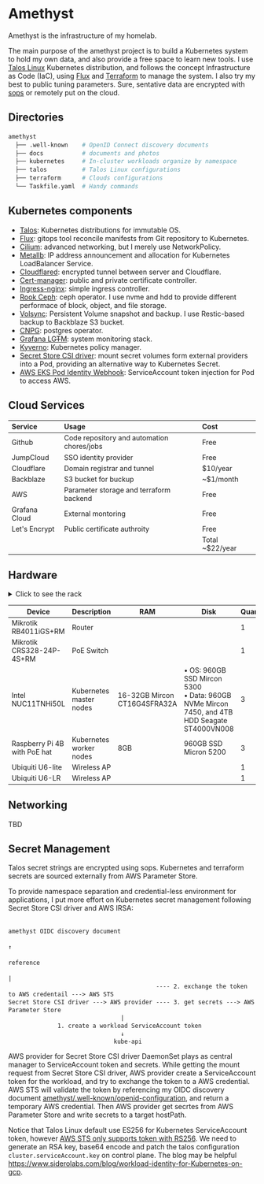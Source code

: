# Amethyst

Amethyst is the infrastructure of my homelab. 

The main purpose of the amethyst project is to build a Kubernetes system to hold my own data, and also provide a free space to learn new tools. I use [Talos Linux](https://github.com/siderolabs/talos) Kubernetes distribution, and follows the concept Infrastructure as Code (IaC), using [Flux](https://github.com/fluxcd/flux2) and [Terraform](https://github.com/hashicorp/terraform) to manage the system. I also try my best to public tuning parameters. Sure, sentative data are encrypted with [sops](https://github.com/getsops/sops) or remotely put on the cloud.

## Directories

```bash
amethyst
  ├── .well-known    # OpenID Connect discovery documents
  ├── docs           # documents and photos
  ├── kubernetes     # In-cluster workloads organize by namespace
  ├── talos          # Talos Linux configurations
  ├── terraform      # Clouds configurations
  └── Taskfile.yaml  # Handy commands
```

## Kubernetes components

- [Talos](https://github.com/siderolabs/talos): Kubernetes distributions for immutable OS.
- [Flux](https://github.com/fluxcd/flux2): gitops tool reconcile manifests from Git repository to Kubernetes.
- [Cilium](https://github.com/cilium/cilium): advanced networking, but I merely use NetworkPolicy.
- [Metallb](https://github.com/metallb/metallb): IP address announcement and allocation for Kubernetes LoadBalancer Service.
- [Cloudflared](https://github.com/cloudflare/cloudflared): encrypted tunnel between server and Cloudflare.
- [Cert-manager](https://github.com/cert-manager/cert-manager): public and private certificate controller.
- [Ingress-nginx](https://github.com/Kubernetes/ingress-nginx): simple ingress controller.
- [Rook Ceph](https://github.com/rook/rook): ceph operator. I use nvme and hdd to provide different performace of block, object, and file storage.
- [Volsync](https://github.com/backube/volsync): Persistent Volume snapshot and backup. I use Restic-based backup to Backblaze S3 bucket.
- [CNPG](https://github.com/cloudnative-pg/cloudnative-pg): postgres operator.
- [Grafana LG~~T~~M](https://github.com/grafana): system monitoring stack.
- [Kyverno](https://github.com/kyverno/kyverno): Kubernetes policy manager.
- [Secret Store CSI driver](https://github.com/Kubernetes-sigs/secrets-store-csi-driver): mount secret volumes form external providers into a Pod, providing an alternative way to Kubernetes Secret.
- [AWS EKS Pod Identity Webhook](https://github.com/aws/amazon-eks-pod-identity-webhook): ServiceAccount token injection for Pod to access AWS.

## Cloud Services

| Service       | Usage                                      | Cost            |
| :------------ | :----------------------------------------- | :-------------- |
| Github        | Code repository and automation chores/jobs | Free            |
| JumpCloud     | SSO identity provider                      | Free            |
| Cloudflare    | Domain registrar and tunnel                | $10/year        |
| Backblaze     | S3 bucket for buckup                       | ~$1/month       |
| AWS           | Parameter storage and terraform backend    | Free            |
| Grafana Cloud | External montoring                         | Free            |
| Let's Encrypt | Public certificate authroity               | Free            |
|               |                                            | Total ~$22/year |

## Hardware

<details>
<summary>Click to see the rack</summary>
<img src="docs/src/rack-20231206.jpg" width="400px"/>
</details>

| Device                           | Description             | RAM                          | Disk                                                                                                             | Quantity |
| -------------------------------- | ----------------------- | ---------------------------- | ---------------------------------------------------------------------------------------------------------------- | -------- |
| Mikrotik<br/>RB4011iGS+RM        | Router                  |                              |                                                                                                                  | 1        |
| Mikrotik<br/>CRS328-24P-4S+RM    | PoE Switch              |                              |                                                                                                                  | 1        |
| Intel<br/>NUC11TNHi50L           | Kubernetes master nodes | 16-32GB Mircon CT16G4SFRA32A | <div>• OS: 960GB SSD Mircon 5300<div/><div>• Data: 960GB NVMe Mircon 7450, and 4TB HDD Seagate ST4000VN008<div/> | 3        |
| Raspberry Pi 4B</br>with PoE hat | Kubernetes worker nodes | 8GB                          | 960GB SSD Micron 5200                                                                                            | 3        |
| Ubiquiti U6-lite                 | Wireless AP             |                              |                                                                                                                  | 1        |
| Ubiquiti U6-LR                   | Wireless AP             |                              |                                                                                                                  | 1        |

## Networking

TBD

## Secret Management

Talos secret strings are encrypted using sops. Kubernetes and terraform secrets are sourced externally from AWS Parameter Store.

To provide namespace separation and credential-less environment for applications, I put more effort on Kubernetes secret management following Secret Store CSI driver and AWS IRSA:

```
                                                                                  amethyst OIDC discovery document
                                                                                              ↑
                                                                                          reference
                                                                                              |
                                          ---- 2. exchange the token to AWS credentail ---> AWS STS
Secret Store CSI driver ---> AWS provider ---- 3. get secrets ---> AWS Parameter Store
                                |
              1. create a workload ServiceAccount token
                                ↓
                              kube-api
```

AWS provider for Secret Store CSI driver DaemonSet plays as central manager to ServiceAccount token and secrets. While getting the mount request from Secret Store CSI driver, AWS provider create a ServiceAccount token for the workload, and try to exchange the token to a AWS credential. AWS STS will validate the token by referencing my OIDC discovery document [amethyst/.well-known/openid-configuration](.well-known/openid-configuration), and return a temporary AWS credential. Then AWS provider get secrtes from AWS Parameter Store and write secrets to a target hostPath.

Notice that Talos Linux default use ES256 for Kubernetes ServiceAccount token, however [AWS STS only supports token with RS256](https://docs.aws.amazon.com/STS/latest/APIReference/API_AssumeRoleWithWebIdentity.html). We need to generate an RSA key, base64 encode and patch the talos configuration `cluster.serviceAccount.key` on control plane. The blog may be helpful https://www.siderolabs.com/blog/workload-identity-for-Kubernetes-on-gcp.
